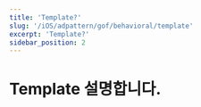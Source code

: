 ```yaml
---
title: 'Template?'
slug: '/iOS/adpattern/gof/behavioral/template'
excerpt: 'Template?'
sidebar_position: 2
---
```


# Template 설명합니다.
